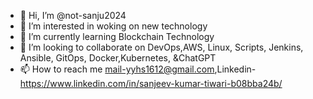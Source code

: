 - 👋 Hi, I’m @not-sanju2024
- 👀 I’m interested in woking on new technology
- 🌱 I’m currently learning Blockchain Technology
- 💞️ I’m looking to collaborate on DevOps,AWS, Linux, Scripts, Jenkins, Ansible, GitOps, Docker,Kubernetes, &ChatGPT
- 📫 How to reach me mail-yyhs1612@gmail.com,Linkedin-https://www.linkedin.com/in/sanjeev-kumar-tiwari-b08bba24b/

<!---
not-sanju2024/not-sanju2024 is a ✨ special ✨ repository because its `README.md` (this file) appears on your GitHub profile.
You can click the Preview link to take a look at your changes.
--->
